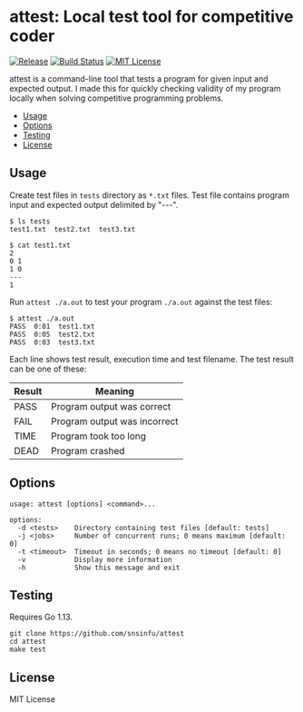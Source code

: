 # attest: Local test tool for competitive coder

[![Release][release-badge]][release-url]
[![Build Status][travis-badge]][travis-url]
[![MIT License][license-badge]][license-url]

attest is a command-line tool that tests a program for given input and expected
output. I made this for quickly checking validity of my program locally when
solving competitive programming problems.

[release-badge]: https://img.shields.io/github/release/snsinfu/attest.svg
[release-url]: https://github.com/snsinfu/attest/releases
[license-badge]: https://img.shields.io/badge/license-MIT-blue.svg
[license-url]: https://raw.githubusercontent.com/snsinfu/attest/master/LICENSE.txt
[travis-badge]: https://travis-ci.org/snsinfu/attest.svg?branch=master
[travis-url]: https://travis-ci.org/snsinfu/attest

- [Usage](#usage)
- [Options](#options)
- [Testing](#testing)
- [License](#license)


## Usage

Create test files in `tests` directory as `*.txt` files. Test file contains
program input and expected output delimited by "---".

```console
$ ls tests
test1.txt  test2.txt  test3.txt

$ cat test1.txt
2
0 1
1 0
---
1
```

Run `attest ./a.out` to test your program `./a.out` against the test files:

```console
$ attest ./a.out
PASS  0:01  test1.txt
PASS  0:05  test2.txt
PASS  0:03  test3.txt
```

Each line shows test result, execution time and test filename. The test result
can be one of these:

| Result | Meaning                      |
|--------|------------------------------|
| PASS   | Program output was correct   |
| FAIL   | Program output was incorrect |
| TIME   | Program took too long        |
| DEAD   | Program crashed              |


## Options

```
usage: attest [options] <command>...

options:
  -d <tests>    Directory containing test files [default: tests]
  -j <jobs>     Number of concurrent runs; 0 means maximum [default: 0]
  -t <timeout>  Timeout in seconds; 0 means no timeout [default: 0]
  -v            Display more information
  -h            Show this message and exit
```


## Testing

Requires Go 1.13.

```
git clone https://github.com/snsinfu/attest
cd attest
make test
```


## License

MIT License
